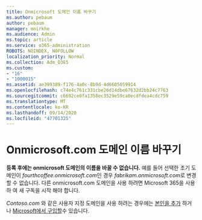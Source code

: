 ```yaml
---
title: Onmicrosoft 도메인 이름 바꾸기
ms.author: pebaum
author: pebaum
manager: mnirkhe
ms.audience: Admin
ms.topic: article
ms.service: o365-administration
ROBOTS: NOINDEX, NOFOLLOW
localization_priority: Normal
ms.collection: Adm_O365
ms.custom:
- "16"
- "1000015"
ms.assetid: ae399389-f176-4a0c-8b9d-4d6605059914
ms.openlocfilehash: c74e4c761c331cbe26d14dbe67632d2bb24c7763
ms.sourcegitcommit: c6692ce0fa1358ec3529e59ca0ecdfdea4cdc759
ms.translationtype: MT
ms.contentlocale: ko-KR
ms.lasthandoff: 09/14/2020
ms.locfileid: "47701325"
---
```

# <a name="rename-your-onmicrosoftcom-domain"></a>Onmicrosoft.com 도메인 이름 바꾸기

 **등록 후에는 onmicrosoft 도메인의 이름을 바꿀 수 없습니다.** 예를 들어 선택한 초기 도메인이  *fourthcoffee.onmicrosoft.com*인 경우  *fabrikam.onmicrosoft.com*로 변경할 수 없습니다. 다른 onmicrosoft.com 도메인을 사용 하려면 Microsoft 365을 사용 하 여 새 구독을 시작 해야 합니다.
  
*Contoso.com* 와 같은 사용자 지정 도메인을 사용 하려는 경우에는 [본인을 추가](https://docs.microsoft.com/microsoft-365/admin/setup/add-domain) 하거나 [Microsoft에서 구입할](https://docs.microsoft.com/microsoft-365/admin/get-help-with-domains/buy-a-domain-name)수 있습니다.
  